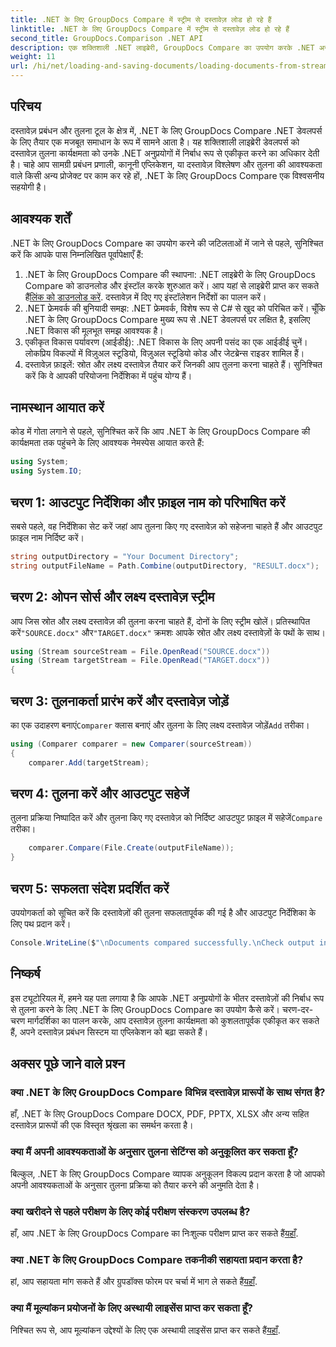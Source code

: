 ```yaml
---
title: .NET के लिए GroupDocs Compare में स्ट्रीम से दस्तावेज़ लोड हो रहे हैं
linktitle: .NET के लिए GroupDocs Compare में स्ट्रीम से दस्तावेज़ लोड हो रहे हैं
second_title: GroupDocs.Comparison .NET API
description: एक शक्तिशाली .NET लाइब्रेरी, GroupDocs Compare का उपयोग करके .NET अनुप्रयोगों में दस्तावेज़ों की तुलना आसानी से करना सीखें।
weight: 11
url: /hi/net/loading-and-saving-documents/loading-documents-from-stream/
---
```

## परिचय
दस्तावेज़ प्रबंधन और तुलना टूल के क्षेत्र में, .NET के लिए GroupDocs Compare .NET डेवलपर्स के लिए तैयार एक मजबूत समाधान के रूप में सामने आता है। यह शक्तिशाली लाइब्रेरी डेवलपर्स को दस्तावेज़ तुलना कार्यक्षमता को उनके .NET अनुप्रयोगों में निर्बाध रूप से एकीकृत करने का अधिकार देती है। चाहे आप सामग्री प्रबंधन प्रणाली, कानूनी एप्लिकेशन, या दस्तावेज़ विश्लेषण और तुलना की आवश्यकता वाले किसी अन्य प्रोजेक्ट पर काम कर रहे हों, .NET के लिए GroupDocs Compare एक विश्वसनीय सहयोगी है।
## आवश्यक शर्तें
.NET के लिए GroupDocs Compare का उपयोग करने की जटिलताओं में जाने से पहले, सुनिश्चित करें कि आपके पास निम्नलिखित पूर्वापेक्षाएँ हैं:
1.  .NET के लिए GroupDocs Compare की स्थापना: .NET लाइब्रेरी के लिए GroupDocs Compare को डाउनलोड और इंस्टॉल करके शुरुआत करें। आप यहां से लाइब्रेरी प्राप्त कर सकते हैं[लिंक को डाउनलोड करें](https://releases.groupdocs.com/comparison/net/). दस्तावेज़ में दिए गए इंस्टॉलेशन निर्देशों का पालन करें।
2. .NET फ्रेमवर्क की बुनियादी समझ: .NET फ्रेमवर्क, विशेष रूप से C# से खुद को परिचित करें। चूँकि .NET के लिए GroupDocs Compare मुख्य रूप से .NET डेवलपर्स पर लक्षित है, इसलिए .NET विकास की मूलभूत समझ आवश्यक है।
3. एकीकृत विकास पर्यावरण (आईडीई): .NET विकास के लिए अपनी पसंद का एक आईडीई चुनें। लोकप्रिय विकल्पों में विज़ुअल स्टूडियो, विज़ुअल स्टूडियो कोड और जेटब्रेन्स राइडर शामिल हैं।
4. दस्तावेज़ फ़ाइलें: स्रोत और लक्ष्य दस्तावेज़ तैयार करें जिनकी आप तुलना करना चाहते हैं। सुनिश्चित करें कि वे आपकी परियोजना निर्देशिका में पहुंच योग्य हैं।

## नामस्थान आयात करें
कोड में गोता लगाने से पहले, सुनिश्चित करें कि आप .NET के लिए GroupDocs Compare की कार्यक्षमता तक पहुंचने के लिए आवश्यक नेमस्पेस आयात करते हैं:
```csharp
using System;
using System.IO;
```
## चरण 1: आउटपुट निर्देशिका और फ़ाइल नाम को परिभाषित करें
सबसे पहले, वह निर्देशिका सेट करें जहां आप तुलना किए गए दस्तावेज़ को सहेजना चाहते हैं और आउटपुट फ़ाइल नाम निर्दिष्ट करें।
```csharp
string outputDirectory = "Your Document Directory";
string outputFileName = Path.Combine(outputDirectory, "RESULT.docx");
```
## चरण 2: ओपन सोर्स और लक्ष्य दस्तावेज़ स्ट्रीम
 आप जिस स्रोत और लक्ष्य दस्तावेज़ की तुलना करना चाहते हैं, दोनों के लिए स्ट्रीम खोलें। प्रतिस्थापित करें`"SOURCE.docx"` और`"TARGET.docx"` क्रमशः आपके स्रोत और लक्ष्य दस्तावेज़ों के पथों के साथ।
```csharp
using (Stream sourceStream = File.OpenRead("SOURCE.docx"))
using (Stream targetStream = File.OpenRead("TARGET.docx"))
{
```
## चरण 3: तुलनाकर्ता प्रारंभ करें और दस्तावेज़ जोड़ें
 का एक उदाहरण बनाएं`Comparer` क्लास बनाएं और तुलना के लिए लक्ष्य दस्तावेज़ जोड़ें`Add` तरीका।
```csharp
using (Comparer comparer = new Comparer(sourceStream))
{
    comparer.Add(targetStream);
```
## चरण 4: तुलना करें और आउटपुट सहेजें
 तुलना प्रक्रिया निष्पादित करें और तुलना किए गए दस्तावेज़ को निर्दिष्ट आउटपुट फ़ाइल में सहेजें`Compare` तरीका।
```csharp
    comparer.Compare(File.Create(outputFileName));
}
```
## चरण 5: सफलता संदेश प्रदर्शित करें
उपयोगकर्ता को सूचित करें कि दस्तावेज़ों की तुलना सफलतापूर्वक की गई है और आउटपुट निर्देशिका के लिए पथ प्रदान करें।
```csharp
Console.WriteLine($"\nDocuments compared successfully.\nCheck output in {outputDirectory}.");
```

## निष्कर्ष
इस ट्यूटोरियल में, हमने यह पता लगाया है कि आपके .NET अनुप्रयोगों के भीतर दस्तावेज़ों की निर्बाध रूप से तुलना करने के लिए .NET के लिए GroupDocs Compare का उपयोग कैसे करें। चरण-दर-चरण मार्गदर्शिका का पालन करके, आप दस्तावेज़ तुलना कार्यक्षमता को कुशलतापूर्वक एकीकृत कर सकते हैं, अपने दस्तावेज़ प्रबंधन सिस्टम या एप्लिकेशन को बढ़ा सकते हैं।
## अक्सर पूछे जाने वाले प्रश्न
### क्या .NET के लिए GroupDocs Compare विभिन्न दस्तावेज़ प्रारूपों के साथ संगत है?
हाँ, .NET के लिए GroupDocs Compare DOCX, PDF, PPTX, XLSX और अन्य सहित दस्तावेज़ प्रारूपों की एक विस्तृत श्रृंखला का समर्थन करता है।
### क्या मैं अपनी आवश्यकताओं के अनुसार तुलना सेटिंग्स को अनुकूलित कर सकता हूँ?
बिल्कुल, .NET के लिए GroupDocs Compare व्यापक अनुकूलन विकल्प प्रदान करता है जो आपको अपनी आवश्यकताओं के अनुसार तुलना प्रक्रिया को तैयार करने की अनुमति देता है।
### क्या खरीदने से पहले परीक्षण के लिए कोई परीक्षण संस्करण उपलब्ध है?
 हाँ, आप .NET के लिए GroupDocs Compare का निःशुल्क परीक्षण प्राप्त कर सकते हैं[यहाँ](https://releases.groupdocs.com/).
### क्या .NET के लिए GroupDocs Compare तकनीकी सहायता प्रदान करता है?
हां, आप सहायता मांग सकते हैं और ग्रुपडॉक्स फोरम पर चर्चा में भाग ले सकते हैं[यहाँ](https://forum.groupdocs.com/c/comparison/12).
### क्या मैं मूल्यांकन प्रयोजनों के लिए अस्थायी लाइसेंस प्राप्त कर सकता हूँ?
 निश्चित रूप से, आप मूल्यांकन उद्देश्यों के लिए एक अस्थायी लाइसेंस प्राप्त कर सकते हैं[यहाँ](https://purchase.groupdocs.com/temporary-license/).